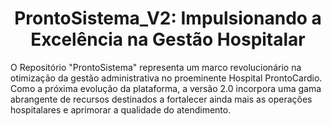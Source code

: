 
<h1 align="center"><b>ProntoSistema_V2: Impulsionando a Excelência na Gestão Hospitalar</b></h1>
O Repositório "ProntoSistema" representa um marco revolucionário na otimização da gestão administrativa no proeminente Hospital ProntoCardio. Como a próxima evolução da plataforma, a versão 2.0 incorpora uma gama abrangente de recursos destinados a fortalecer ainda mais as operações hospitalares e aprimorar a qualidade do atendimento.

